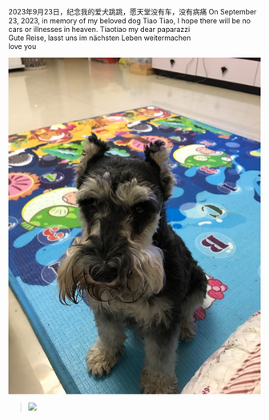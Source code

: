2023年9月23日，纪念我的爱犬跳跳，愿天堂没有车，没有病痛
On September 23, 2023, in memory of my beloved dog Tiao Tiao, I hope there will be no cars or illnesses in heaven.
Tiaotiao my dear paparazzi  
Gute Reise, lasst uns im nächsten Leben weitermachen       
love you

 

![](img/home-bg.jpeg)
> ![](https://dunickcoder.github.io/img/home-bg.jpeg)

